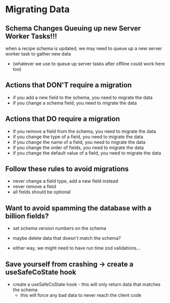 # Migrating Data

## Schema Changes Queuing up new Server Worker Tasks!!!

when a recipe schema is updated, we may need to queue up a new server worker task to gather new data

- (whatever we use to queue up server tasks after offline could work here too)

## Actions that DON'T require a migration

- if you add a new field to the schema, you need to migrate the data
- if you change a schema field, you need to migrate the data

## Actions that DO require a migration

- if you remove a field from the schema, you need to migrate the data
- if you change the type of a field, you need to migrate the data
- if you change the name of a field, you need to migrate the data
- if you change the order of fields, you need to migrate the data
- if you change the default value of a field, you need to migrate the data

## Follow these rules to avoid migrations

- never change a field type, add a new field instead
- never remove a field
- all fields should be optional

## Want to avoid spamming the database with a billion fields?

- set schema version numbers on the schema
- maybe delete data that doesn't match the schema?

- either way, we might need to have run time zod validations...

## Save yourself from crashing -> create a useSafeCoState hook

- create a useSafeCoState hook - this will only return data that matches the schema
  - this will force any bad data to never reach the client code

